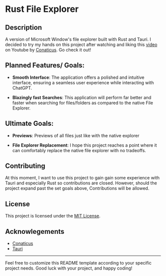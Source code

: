 # Rust File Explorer

## Description

A version of Microsoft Window's file explorer built with Rust and Tauri. I decided to try my hands on this project after watching and liking this [video](https://www.youtube.com/watch?v=Z60f2g-COJY&list=WL&index=1&pp=gAQBiAQB) on Youtube by [Conaticus](https://www.youtube.com/@conaticus). Go check it out!

## Planned Features/ Goals:

- **Smooth Interface**: The application offers a polished and intuitive interface, ensuring a seamless user experience while interacting with ChatGPT.

- **Blazingly fast Searches**: This application will perform far better and faster when searching for files/folders as compared to the native File Explorer.

## Ultimate Goals:

- **Previews**: Previews of all files just like with the native explorer

- **File Explorer Replacement**: I hope this project reaches a point where it can comfortably replace the native file explorer with no tradeoffs.

## Contributing

At this moment, I want to use this project to gain gain some experience with Tauri and especially Rust so contributions are closed. However, should the project expand past the set goals above, Contributions will be allowed.

## License

This project is licensed under the [MIT License](https://opensource.org/license/mit/).

## Acknowlegements

- [Conaticus](https://www.youtube.com/@conaticus)
- [Tauri](https://tauri.app/)

---

Feel free to customize this README template according to your specific project needs. Good luck with your project, and happy coding!

